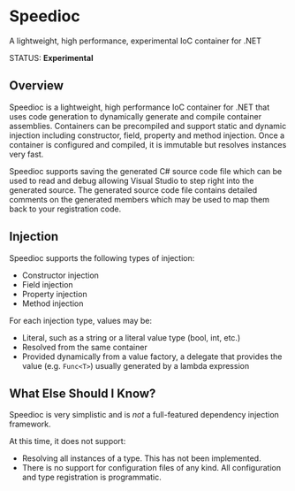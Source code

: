# Speedioc #

A lightweight, high performance, experimental IoC container for .NET

STATUS: **Experimental**


Overview
--------

Speedioc is a lightweight, high performance IoC container for .NET 
that uses code generation to dynamically generate and compile container 
assemblies. Containers can be precompiled and support static and dynamic 
injection including constructor, field, property and method injection. 
Once a container is configured and compiled, it is immutable but 
resolves instances very fast.

Speedioc supports saving the generated C# source code file which can be 
used to read and debug allowing Visual Studio to step right into the 
generated source. The generated source code file contains detailed 
comments on the generated members which may be used to map them back to 
your registration code.


Injection
---------

Speedioc supports the following types of injection:

- Constructor injection
- Field injection
- Property injection
- Method injection

For each injection type, values may be:

- Literal, such as a string or a literal value type (bool, int, etc.)
- Resolved from the same container
- Provided dynamically from a value factory, a delegate that provides 
  the value (e.g. `Func<T>`) usually generated by a lambda expression


What Else Should I Know?
------------------------

Speedioc is very simplistic and is *not* a full-featured dependency 
injection framework. 

At this time, it does not support:

- Resolving all instances of a type. This has not been implemented.
- There is no support for configuration files of any kind. 
  All configuration and type registration is programmatic.

